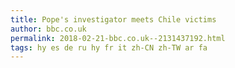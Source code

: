 ```yaml
---
title: Pope's investigator meets Chile victims
author: bbc.co.uk
permalink: 2018-02-21-bbc.co.uk--2131437192.html
tags: hy es de ru hy fr it zh-CN zh-TW ar fa
---
```


